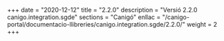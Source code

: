 +++
date        = "2020-12-12"
title       = "2.2.0"
description = "Versió 2.2.0 canigo.integration.sgde"
sections    = "Canigó"
enllac		= "/canigo-portal/documentacio-llibreries/canigo.integration.sgde/2.2.0/"
weight		= 2
+++
